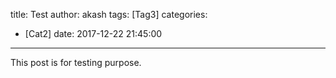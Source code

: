 title: Test
author: akash
tags: [Tag3]
categories:
  - [Cat2]
date: 2017-12-22 21:45:00
---
This post is for testing purpose.